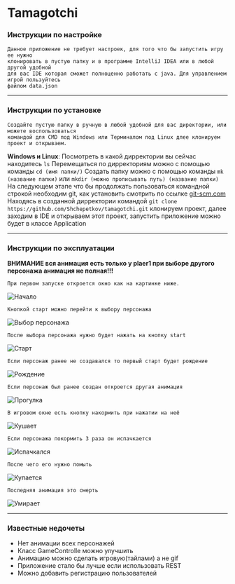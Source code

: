 # Tamagotchi

### Инструкции по настройке
    Данное приложение не требует настроек, для того что бы запустить игру ее нужно
    клонировать в пустую папку и в программе IntelliJ IDEA или в любой другой удобной
    для вас IDE которая сможет полноценно работать с java. Для управлением игрой пользуйтесь
    файлом data.json
    
---

### Инструкции по установке
    Создайте пустую папку в ручную в любой удобной для вас директории, или можете воспользоваться
    командой для CMD под Windows или Терминалом под Linux длее клонируем проект и открываем.

**Windows и Linux**: 
    Посмотреть в какой дирректории вы сейчас находитесь `ls`
    Перемещаться по дирректориям можно с помощью команды `cd (имя папки/)`
    Создать папку можно с помощью команды `mk (название папки)` или `mkdir (можно прописывать путь) (название папки)`
    На следующем этапе что бы продолжать пользоваться командной строкой необходим git, как установить смотрить по ссылке
    [git-scm.com](https://git-scm.com/book/ru/v2/Введение-Установка-Git)
    Находясь в созданной дирректории командой `git clone https://github.com/Shchepetkov/tamagotchi.git` клонируем проект,
    далее заходим в IDE и открываем этот проект, запустить приложение можно будет в классе Application
    
---

### Инструкции по эксплуатации
**ВНИМАНИЕ вся анимация есть только у plaer1 при выборе другого персонажа анимация не полная!!!**

    При первом запуске откроется окно как на картинке ниже.
![Начало](View_done_image_game/Begin.png)

    Кнопкой старт можно перейти к выбору персонажа 
![Выбор персонажа](View_done_image_game/Select.png)

    После выбора персонажа нужно будет нажать на кнопку start
![Старт](View_done_image_game/Start.png)

    Если персонаж ранее не создавался то первый старт будет рождение
![Рождение](View_done_image_game/Birth.png)

    Если персонаж был ранее создан откроется другая анимация
![Прогулка](View_done_image_game/Walk.png)

    В игровом окне есть кнопку накормить при нажатии на неё
![Кушает](View_done_image_game/Eat.png)

    Если персонажа покормить 3 раза он испачкается
![Испачкался](View_done_image_game/Dirty.png)

    После чего его нужно помыть
![Купается](View_done_image_game/Wash.png)

    Последняя анимация это смерть
![Умирает](View_done_image_game/Death.png)

---

### Известные недочеты

+ Нет анимации всех персонажей
+ Класс GameControlle можно улучшить
+ Анимацию можно сделать игровую(тайлами) а не gif
+ Приложение стало бы лучше если использовать REST
+ Можно добавить регистрацию пользователей
